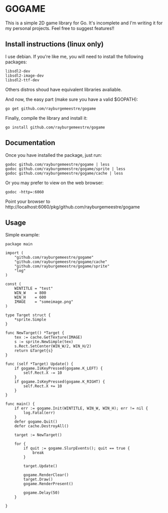 # GOGAME

This is a simple 2D game library for Go. It's incomplete and I'm writing it for my personal projects. Feel free to suggest features!!

## Install instructions (linux only)

I use debian. If you're like me, you will need to install the following packages:

    libsdl2-dev
    libsdl2-image-dev
    libsdl2-ttf-dev

Others distros shoud have equivalent libraries avaliable.

And now, the easy part (make sure you have a valid $GOPATH):

    go get github.com/rayburgemeestre/gogame

Finally, compile the library and install it:

    go install github.com/rayburgemeestre/gogame

## Documentation

Once you have installed the package, just run:

    godoc github.com/rayburgemeestre/gogame | less
    godoc github.com/rayburgemeestre/gogame/sprite | less
    godoc github.com/rayburgemeestre/gogame/cache | less

Or you may prefer to view on the web browser:

    godoc -http=:6060

Point your browser to http://localhost:6060/pkg/github.com/rayburgemeestre/gogame

## Usage

Simple example:

    package main

    import (
        "github.com/rayburgemeestre/gogame"
        "github.com/rayburgemeestre/gogame/cache"
        "github.com/rayburgemeestre/gogame/sprite"
        "log"
    )

    const (
        WINTITLE = "test"
        WIN_W    = 800
        WIN_H    = 600
        IMAGE    = "someimage.png"
    )

    type Target struct {
        *sprite.Simple
    }

    func NewTarget() *Target {
        tex := cache.GetTexture(IMAGE)
        s := sprite.NewSimple(tex)
        s.Rect.SetCenter(WIN_W/2, WIN_H/2)
        return &Target{s}
    }

    func (self *Target) Update() {
        if gogame.IsKeyPressed(gogame.K_LEFT) {
            self.Rect.X -= 10
        }
        if gogame.IsKeyPressed(gogame.K_RIGHT) {
            self.Rect.X += 10
        }
    }

    func main() {
        if err := gogame.Init(WINTITLE, WIN_W, WIN_H); err != nil {
            log.Fatal(err)
        }
        defer gogame.Quit()
        defer cache.DestroyAll()

        target := NewTarget()

        for {
            if quit := gogame.SlurpEvents(); quit == true {
                break
            }

            target.Update()

            gogame.RenderClear()
            target.Draw()
            gogame.RenderPresent()

            gogame.Delay(50)
        }

    }


